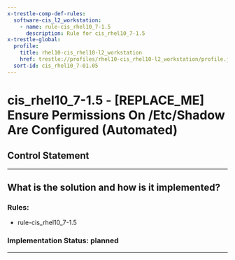 ```yaml
---
x-trestle-comp-def-rules:
  software-cis_l2_workstation:
    - name: rule-cis_rhel10_7-1.5
      description: Rule for cis_rhel10_7-1.5
x-trestle-global:
  profile:
    title: rhel10-cis_rhel10-l2_workstation
    href: trestle://profiles/rhel10-cis_rhel10-l2_workstation/profile.json
  sort-id: cis_rhel10_7-01.05
---
```


# cis_rhel10_7-1.5 - \[REPLACE_ME\] Ensure Permissions On /Etc/Shadow Are Configured (Automated)

## Control Statement

______________________________________________________________________

## What is the solution and how is it implemented?

<!-- For implementation status enter one of: implemented, partial, planned, alternative, not-applicable -->

<!-- Note that the list of rules under ### Rules: is read-only and changes will not be captured after assembly to JSON -->

<!-- Add control implementation description here for control: cis_rhel10_7-1.5 -->

### Rules:

  - rule-cis_rhel10_7-1.5

### Implementation Status: planned

______________________________________________________________________
